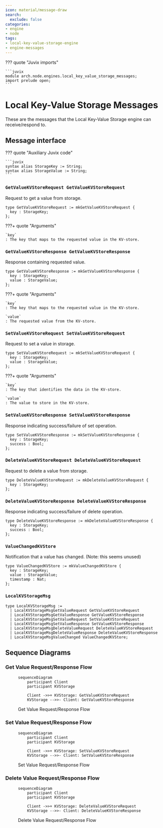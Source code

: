 ```yaml
---
icon: material/message-draw
search:
  exclude: false
categories:
- engine
- node
tags:
- local-key-value-storage-engine
- engine-messages
---
```


??? quote "Juvix imports"

    ```juvix
    module arch.node.engines.local_key_value_storage_messages;
    import prelude open;
    ```

# Local Key-Value Storage Messages

These are the messages that the Local Key-Value Storage engine can receive/respond to.

## Message interface

??? quote "Auxiliary Juvix code"

    ```juvix
    syntax alias StorageKey := String;
    syntax alias StorageValue := String;
    ```

### `GetValueKVStoreRequest GetValueKVStoreRequest`

Request to get a value from storage.

<!-- --8<-- [start:GetValueKVStoreRequest] -->
```juvix
type GetValueKVStoreRequest := mkGetValueKVStoreRequest {
  key : StorageKey;
};
```
<!-- --8<-- [end:GetValueKVStoreRequest] -->

???+ quote "Arguments"

    `key`
    : The key that maps to the requested value in the KV-store.

### `GetValueKVStoreResponse GetValueKVStoreResponse`

Response containing requested value.

<!-- --8<-- [start:GetValueKVStoreResponse] -->
```juvix
type GetValueKVStoreResponse := mkGetValueKVStoreResponse {
  key : StorageKey;
  value : StorageValue;
};
```
<!-- --8<-- [end:GetValueKVStoreResponse] -->

???+ quote "Arguments"

    `key`
    : The key that maps to the requested value in the KV-store.

    `value`
    : The requested value from the KV-store.

### `SetValueKVStoreRequest SetValueKVStoreRequest`

Request to set a value in storage.

<!-- --8<-- [start:SetValueKVStoreRequest] -->
```juvix
type SetValueKVStoreRequest := mkSetValueKVStoreRequest {
  key : StorageKey;
  value : StorageValue;
};
```
<!-- --8<-- [end:SetValueKVStoreRequest] -->

???+ quote "Arguments"

    `key`
    : The key that identifies the data in the KV-store.

    `value`
    : The value to store in the KV-store.

### `SetValueKVStoreResponse SetValueKVStoreResponse`

Response indicating success/failure of set operation.

<!-- --8<-- [start:SetValueKVStoreResponse] -->
```juvix
type SetValueKVStoreResponse := mkSetValueKVStoreResponse {
  key : StorageKey;
  success : Bool;
};
```
<!-- --8<-- [end:SetValueKVStoreResponse] -->

### `DeleteValueKVStoreRequest DeleteValueKVStoreRequest`

Request to delete a value from storage.

<!-- --8<-- [start:DeleteValueKVStoreRequest] -->
```juvix
type DeleteValueKVStoreRequest := mkDeleteValueKVStoreRequest {
  key : StorageKey;
};
```
<!-- --8<-- [end:DeleteValueKVStoreRequest] -->

### `DeleteValueKVStoreResponse DeleteValueKVStoreResponse`

Response indicating success/failure of delete operation.

<!-- --8<-- [start:DeleteValueKVStoreResponse] -->
```juvix
type DeleteValueKVStoreResponse := mkDeleteValueKVStoreResponse {
  key : StorageKey;
  success : Bool;
};
```
<!-- --8<-- [end:DeleteValueKVStoreResponse] -->

### `ValueChangedKVStore`

Notification that a value has changed. (Note: this seems unused)

<!-- --8<-- [start:ValueChangedKVStore] -->
```juvix
type ValueChangedKVStore := mkValueChangedKVStore {
  key : StorageKey;
  value : StorageValue;
  timestamp : Nat;
};
```
<!-- --8<-- [end:ValueChangedKVStore] -->

### `LocalKVStorageMsg`

<!-- --8<-- [start:LocalKVStorageMsg] -->
```juvix
type LocalKVStorageMsg :=
  | LocalKVStorageMsgGetValueRequest GetValueKVStoreRequest
  | LocalKVStorageMsgGetValueResponse GetValueKVStoreResponse
  | LocalKVStorageMsgSetValueRequest SetValueKVStoreRequest 
  | LocalKVStorageMsgSetValueResponse SetValueKVStoreResponse
  | LocalKVStorageMsgDeleteValueRequest DeleteValueKVStoreRequest
  | LocalKVStorageMsgDeleteValueResponse DeleteValueKVStoreResponse
  | LocalKVStorageMsgValueChanged ValueChangedKVStore;
```
<!-- --8<-- [end:LocalKVStorageMsg] -->

## Sequence Diagrams

### Get Value Request/Response Flow

<!-- --8<-- [start:message-sequence-diagram-get] -->
<figure markdown>

```mermaid
sequenceDiagram
    participant Client
    participant KVStorage

    Client ->>+ KVStorage: GetValueKVStoreRequest
    KVStorage -->>- Client: GetValueKVStoreResponse
```

<figcaption markdown="span">
Get Value Request/Response Flow
</figcaption>
</figure>
<!-- --8<-- [end:message-sequence-diagram-get] -->

### Set Value Request/Response Flow

<!-- --8<-- [start:message-sequence-diagram-set] -->
<figure markdown>

```mermaid
sequenceDiagram
    participant Client
    participant KVStorage

    Client ->>+ KVStorage: SetValueKVStoreRequest
    KVStorage -->>- Client: SetValueKVStoreResponse
```

<figcaption markdown="span">
Set Value Request/Response Flow
</figcaption>
</figure>
<!-- --8<-- [end:message-sequence-diagram-set] -->

### Delete Value Request/Response Flow

<!-- --8<-- [start:message-sequence-diagram-delete] -->
<figure markdown>

```mermaid
sequenceDiagram
    participant Client
    participant KVStorage

    Client ->>+ KVStorage: DeleteValueKVStoreRequest
    KVStorage -->>- Client: DeleteValueKVStoreResponse
```

<figcaption markdown="span">
Delete Value Request/Response Flow
</figcaption>
</figure>
<!-- --8<-- [end:message-sequence-diagram-delete] -->
